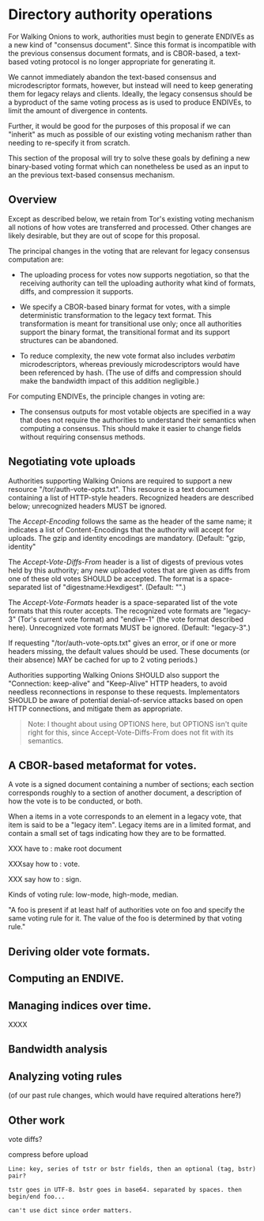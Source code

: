 
# Directory authority operations

For Walking Onions to work, authorities must begin to generate
ENDIVEs as a new kind of "consensus document".  Since this format is
incompatible with the previous consensus document formats, and is
CBOR-based, a text-based voting protocol is no longer appropriate
for generating it.

We cannot immediately abandon the text-based consensus and
microdescriptor formats, however, but instead will need to keep
generating them for legacy relays and clients.  Ideally, the legacy
consensus should be a byproduct of the same voting process as is
used to produce ENDIVEs, to limit the amount of divergence in
contents.

Further, it would be good for the purposes of this proposal if we
can "inherit" as much as possible of our existing voting mechanism
rather than needing to re-specify it from scratch.

This section of the proposal will try to solve these goals by
defining a new binary-based voting format which can nonetheless be
used as an input to an the previous text-based consensus mechanism.

## Overview

Except as described below, we retain from Tor's existing voting
mechanism all notions of how votes are transferred and processed.
Other changes are likely desirable, but they are out of scope for
this proposal.

The principal changes in the voting that are relevant for legacy
consensus computation are:

  * The uploading process for votes now supports negotiation, so
    that the receiving authority can tell the uploading authority
    what kind of formats, diffs, and compression it supports.

  * We specify a CBOR-based binary format for votes, with a simple
    deterministic transformation to the legacy text format.  This
    transformation is meant for transitional use only; once all
    authorities support the binary format, the transitional format
    and its support structures can be abandoned.

  * To reduce complexity, the new vote format also includes
    _verbatim_ microdescriptors, whereas previously microdescriptors
    would have been referenced by hash.  (The use of diffs and
    compression should make the bandwidth impact of this addition
    negligible.)

For computing ENDIVEs, the principle changes in voting are:

  * The consensus outputs for most votable objects are specified in a
    way that does not require the authorities to understand their
    semantics when computing a consensus.  This should make it
    easier to change fields without requiring consensus methods.

## Negotiating vote uploads

Authorities supporting Walking Onions are required to support a new
resource "/tor/auth-vote-opts.txt".  This resource is a text document
containing a list of HTTP-style headers. Recognized headers are
described below; unrecognized headers MUST be ignored.

The *Accept-Encoding* follows the same as the header of the same
name; it indicates a list of Content-Encodings that the authority
will accept for uploads.  The gzip and identity encodings are
mandatory. (Default: "gzip, identity"

The *Accept-Vote-Diffs-From* header is a list of digests of previous
votes held by this authority; any new uploaded votes that are given
as diffs from one of these old votes SHOULD be accepted.  The format
is a space-separated list of "digestname:Hexdigest".  (Default: "".)

The *Accept-Vote-Formats* header is a space-separated list of the
vote formats that this router accepts. The recognized vote formats
are "legacy-3" (Tor's current vote format) and "endive-1" (the vote
format described here). Unrecognized vote formats MUST be ignored.
(Default: "legacy-3".)

If requesting "/tor/auth-vote-opts.txt" gives an error, or if one or
more headers missing, the default values should be used.  These
documents (or their absence) MAY be cached for up to 2 voting
periods.)

Authorities supporting Walking Onions SHOULD also support the
"Connection: keep-alive" and "Keep-Alive" HTTP headers, to avoid
needless reconnections in response to these requests.
Implementators SHOULD be aware of potential denial-of-service
attacks based on open HTTP connections, and mitigate them as
appropriate.

> Note: I thought about using OPTIONS here, but OPTIONS isn't quite
> right for this, since Accept-Vote-Diffs-From does not fit with its
> semantics.

## A CBOR-based metaformat for votes.

A vote is a signed document containing a number of sections; each
section corresponds roughly to a section of another document, a
description of how the vote is to be conducted, or both.

When a items in a vote corresponds to an element in a legacy vote,
that item is said to be a "legacy item".  Legacy items are in a
limited format, and contain a small set of tags indicating how they
are to be formatted.

XXX have to : make root document

XXXsay how to : vote.

XXX say how to : sign.

Kinds of voting rule: low-mode, high-mode, median.

"A foo is present if at least half of authorities vote on foo and
specify the same voting rule for it.  The value of the foo is
determined by that voting rule."


## Deriving older vote formats.


## Computing an ENDIVE.


## Managing indices over time.

XXXX


## Bandwidth analysis

## Analyzing voting rules

(of our past rule changes, which would have required alterations
here?)


## Other work

vote diffs?

compress before upload



    Line: key, series of tstr or bstr fields, then an optional (tag, bstr) pair?

    tstr goes in UTF-8. bstr goes in base64. separated by spaces. then
    begin/end foo...

    can't use dict since order matters.


